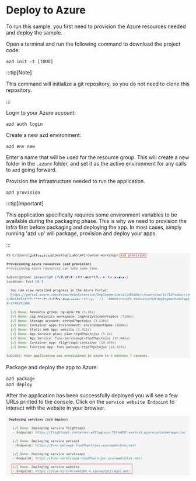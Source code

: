 # Deploy to Azure

To run this sample, you first need to provision the Azure resources needed and deploy the sample.

Open a terminal and run the following command to download the project code:

```shell
azd init -t [TODO]
```

:::tip[Note]

This command will initialize a git repository, so you do not need to clone this repository.

:::

Login to your Azure account:

```shell
azd auth login
```

Create a new azd environment:

```shell
azd env new
```

Enter a name that will be used for the resource group.
This will create a new folder in the `.azure` folder, and set it as the active environment for any calls to `azd` going forward.

Provision the infrastructure needed to run the application.

```shell
azd provision
```

:::tip[Important]

This application specifically requires some environment variables to be available during the packaging phase. This is why we need to provision the infra first before packaging and deploying the app. In most cases, simply running 'azd up' will package, provision and deploy your apps.

:::

![azd provision output example](/img/azd-provision.png)

Package and deploy the app to Azure:

```shell
azd package
azd deploy
```

After the application has been successfully deployed you will see a few URLs printed to the console. Click on the `service website Endpoint` to interact with the website in your browser.

![Website endpoint url example](/img/website-endpoint.png)
